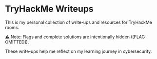 # TryHackMe Writeups

This is my personal collection of write-ups and resources for TryHackMe rooms.

⚠️ Note: Flags and complete solutions are intentionally hidden ([FLAG OMITTED]).

These write-ups help me reflect on my learning journey in cybersecurity.

